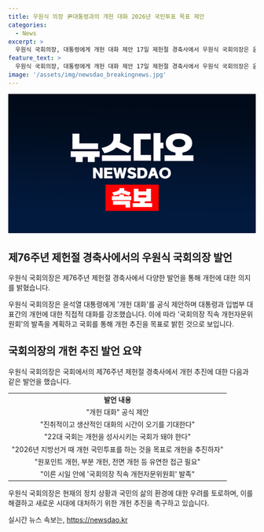```yaml
---
title: 우원식 의장 尹대통령과의 개헌 대화 2026년 국민투표 목표 제안
categories:
  - News
excerpt: >
  우원식 국회의장, 대통령에게 개헌 대화 제안 17일 제헌절 경축사에서 우원식 국회의장은 윤석열 대통령에게 개헌 대화를 제안했다. 그는 대통령과의 직접 대화가 개헌 실현 가능성을 높일 것이라며, 정치적 갈등 및 국민의 기대에 대해 언급하고 국민적 합의로 개헌을 추진할 것을 제안했다. 또한 국회의장 직속 개헌자문위원회 발족을 통해 국회 개헌특위의 논의를 본격화할 준비를 시작하겠다고 밝혔다.
feature_text: >
  우원식 국회의장, 대통령에게 개헌 대화 제안 17일 제헌절 경축사에서 우원식 국회의장은 윤석열 대통령에게 개헌 대화를 제안했다. 그는 대통령과의 직접 대화가 개헌 실현 가능성을 높일 것이라며, 정치적 갈등 및 국민의 기대에 대해 언급하고 국민적 합의로 개헌을 추진할 것을 제안했다. 또한 국회의장 직속 개헌자문위원회 발족을 통해 국회 개헌특위의 논의를 본격화할 준비를 시작하겠다고 밝혔다.
image: '/assets/img/newsdao_breakingnews.jpg'
---
```


<p><img src="/assets/img/newsdao_breakingnews.jpg" alt="firstkoreanews 속보" /></p>

<h2 data-ke-size="size26">제76주년 제헌절 경축사에서의 우원식 국회의장 발언</h2>

<p>우원식 국회의장은 제76주년 제헌절 경축사에서 다양한 발언을 통해 개헌에 대한 의지를 밝혔습니다.</p>

<p data-ke-size="size16">우원식 국회의장은 윤석열 대통령에게 '개헌 대화'를 공식 제안하며 대통령과 입법부 대표간의 개헌에 대한 직접적 대화를 강조했습니다. 이에 따라 '국회의장 직속 개헌자문위원회'의 발족을 계획하고 국회를 통해 개헌 추진을 목표로 밝힌 것으로 보입니다.</p>

<h2 data-ke-size="size26">국회의장의 개헌 추진 발언 요약</h2>

<p data-ke-size="size16">우원식 국회의장은 국회에서의 제76주년 제헌절 경축사에서 개헌 추진에 대한 다음과 같은 발언을 했습니다.</p>

<table>
    <tr>
        <td style="text-align: center; height: 17px;"><b>발언 내용</b></td>
    </tr>
    <tr>
        <td style="text-align: center; height: 17px;">"개헌 대화" 공식 제안</td>
    </tr>
    <tr>
        <td style="text-align: center; height: 17px;">"진취적이고 생산적인 대화의 시간이 오기를 기대한다"</td>
    </tr>
    <tr>
        <td style="text-align: center; height: 17px;">"22대 국회는 개헌을 성사시키는 국회가 돼야 한다"</td>
    </tr>
    <tr>
        <td style="text-align: center; height: 17px;">"2026년 지방선거 때 개헌 국민투표를 하는 것을 목표로 개헌을 추진하자"</td>
    </tr>
    <tr>
        <td style="text-align: center; height: 17px;">"원포인트 개헌, 부분 개헌, 전면 개헌 등 유연한 접근 필요"</td>
    </tr>
    <tr>
        <td style="text-align: center; height: 17px;">"이른 시일 안에 '국회의장 직속 개헌자문위원회' 발족"</td>
    </tr>
</table>

<p data-ke-size="size16">우원식 국회의장은 현재의 정치 상황과 국민의 삶의 환경에 대한 우려를 토로하며, 이를 해결하고 새로운 시대에 대처하기 위한 개헌 추진을 촉구하고 있습니다.</p>
실시간 뉴스 속보는, <a href="https://newsdao.kr" rel="dofollow">https://newsdao.kr</a>



